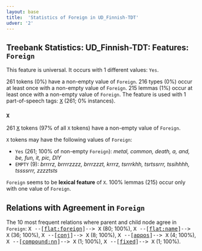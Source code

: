```yaml
---
layout: base
title:  'Statistics of Foreign in UD_Finnish-TDT'
udver: '2'
---
```


## Treebank Statistics: UD_Finnish-TDT: Features: `Foreign`

This feature is universal.
It occurs with 1 different values: `Yes`.

261 tokens (0%) have a non-empty value of `Foreign`.
216 types (0%) occur at least once with a non-empty value of `Foreign`.
215 lemmas (1%) occur at least once with a non-empty value of `Foreign`.
The feature is used with 1 part-of-speech tags: <tt><a href="fi_tdt-pos-X.html">X</a></tt> (261; 0% instances).

### `X`

261 <tt><a href="fi_tdt-pos-X.html">X</a></tt> tokens (97% of all `X` tokens) have a non-empty value of `Foreign`.

`X` tokens may have the following values of `Foreign`:

* `Yes` (261; 100% of non-empty `Foreign`): <em>metal, common, death, a, and, be, fun, it, pic, DIY</em>
* `EMPTY` (9): <em>brrrrz, brrrrzzzz, brrrzzzt, krrrz, tsrrrkhh, tsrtssrrr, tssihhhh, tssssrrr, zzzztsts</em>

`Foreign` seems to be **lexical feature** of `X`. 100% lemmas (215) occur only with one value of `Foreign`.

## Relations with Agreement in `Foreign`

The 10 most frequent relations where parent and child node agree in `Foreign`:
<tt>X --[<tt><a href="fi_tdt-dep-flat-foreign.html">flat:foreign</a></tt>]--> X</tt> (80; 100%),
<tt>X --[<tt><a href="fi_tdt-dep-flat-name.html">flat:name</a></tt>]--> X</tt> (36; 100%),
<tt>X --[<tt><a href="fi_tdt-dep-conj.html">conj</a></tt>]--> X</tt> (8; 100%),
<tt>X --[<tt><a href="fi_tdt-dep-appos.html">appos</a></tt>]--> X</tt> (4; 100%),
<tt>X --[<tt><a href="fi_tdt-dep-compound-nn.html">compound:nn</a></tt>]--> X</tt> (1; 100%),
<tt>X --[<tt><a href="fi_tdt-dep-fixed.html">fixed</a></tt>]--> X</tt> (1; 100%).

